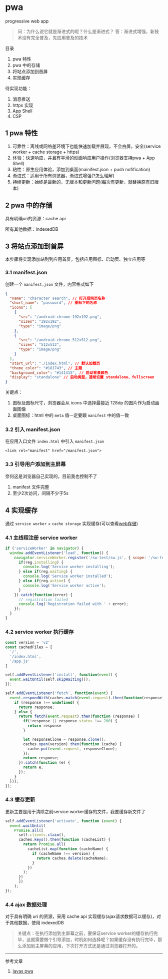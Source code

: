 # pwa

progressive web app

> 问：为什么说它就是渐进式的呢？什么是渐进式？
> 答：渐进式增强，新技术没有完全普及，先应用普及的技术

目录

1. pwa 特性
2. pwa 中的存储
3. 将站点添加到首屏
4. 实现缓存

待实现功能：

1. 消息推送
2. https 实现
3. App Shell
4. CSP

## 1 pwa 特性

1. 可靠性：离线或网络差环境下也能快速加载并展现，不会白屏，安全(service worker + cache storage + https)
2. 体验：快速响应，并且有平滑的动画响应用户操作(浏览器支持pwa + App Shell)
3. 粘性：原生应用体验，添加到桌面(mainifest.json + push nofification)
4. 渐进式：适用于所有浏览器，渐进式增强(?怎么理解)
5. 持续更新：始终是最新的，无版本和更新问题(每次有更新，就替换原有旧版本)

## 2 pwa 中的存储

具有明确uri的资源：cache api

所有其他数据：indexedDB

## 3 将站点添加到首屏

本步骤将实现添加站到到应用首屏，包括应用图标、启动页、独立应用等

### 3.1 manifest.json

创建一个 `manifest.json` 文件，内容格式如下

```json
{
  "name": "character search", // 打开后网页名称
  "short_name": "password", // 图标下的名称
  "icons": [
    {
      "src": "/android-chrome-192x192.png",
      "sizes": "192x192",
      "type": "image/png"
    },
    {
      "src": "/android-chrome-512x512.png",
      "sizes": "512x512",
      "type": "image/png"
    }
  ],
  "start_url": "./index.html", // 默认加载页
  "theme_color": "#181743", // 主题
  "background_color": "#141415", // 启动背景颜色
  "display": "standalone" // 启动类型，通常设置 standalone、fullscreen
}
```

关键点：

1. 图标及图标尺寸，浏览器会从 icons 中选择最接近 128dp 的图片作为启动画面图像
2. 桌面图标：html 中的 `meta` 值一定要跟 `manifest` 中的值一致

### 3.2 引入 manifest.json

在应用入口文件 `index.html` 中引入 `manifest.json`

`<link rel="manifest" href="/manifest.json">`

### 3.3 引导用户添加到主屏幕

奈何这是浏览器自己实现的，目前我也控制不了

1. manifest 文件完整
2. 至少2次访问，间隔不少于5s

## 4 实现缓存

通过 `service worker` + `cache storage` 实现缓存(可以查看[web存储](./web存储.md))

### 4.1 主线程注册 service worker

```javascript
if ('serviceWorker' in navigator) {
  window.addEventListener('load', function() {
    navigator.serviceWorker.register('/sw-test/sw.js', { scope: '/sw-test/' }).then(function(reg) {
      if(reg.installing) {
        console.log('Service worker installing');
      } else if(reg.waiting) {
        console.log('Service worker installed');
      } else if(reg.active) {
        console.log('Service worker active');
      }
    }).catch(function(error) {
      // registration failed
      console.log('Registration failed with ' + error);
    });
  }
}
```

### 4.2 service worker 执行缓存

```javascript
const version = 'v2'
const cachedFiles = [
  '/',
  '/index.html',
  '/app.js'
]

self.addEventListener('install', function(event) {
  event.waitUntil(self.skipWaiting());
});

self.addEventListener('fetch', function(event) {
  event.respondWith(caches.match(event.request).then(function(response) {
    if (response !== undefined) {
      return response;
    } else {
      return fetch(event.request).then(function (response) {
        if(!response || response.status !== 200) {
          return response
        }

        let responseClone = response.clone();
        caches.open(version).then(function (cache) {
          cache.put(event.request, responseClone);
        });
        return response;
      }).catch(function (e) {
        return e;
      });
    }
  }));
});

```

### 4.3 缓存更新

更新主要是用于清除之前service worker缓存的文件，我要缓存新文件了

```javascript
self.addEventListener('activate', function (event) {
  event.waitUntil(
    Promise.all([
      self.clients.claim(),
      caches.keys().then(function (cacheList) {
        return Promise.all(
          cacheList.map(function (cacheName) {
            if (cacheName !== version) {
              return caches.delete(cacheName);
            }
          })
        );
      })
      ])
    );
});
```

### 4.4 ajax 数据处理

对于具有明确 uri 的资源，采用 cache api 实现缓存(ajax请求数据可以缓存)，对于其他数据，使用 indexedDB

> 关键点：在执行添加到主屏幕之前，要保证service worker的缓存执行完毕，这就需要做个引导添加，时机如何选择呢？如果缓存没有执行完毕，那么添加到主屏幕的应用，下次打开方式还是通过浏览器打开的。

****

参考文章

1. [lavas pwa](https://lavas.baidu.com/pwa/README)
